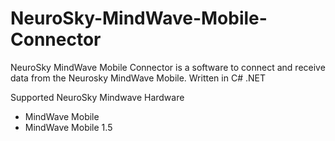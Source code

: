 # NeuroSky-MindWave-Mobile-Connector
NeuroSky MindWave Mobile Connector is a software to connect and receive data from the Neurosky MindWave Mobile. Written in C# .NET

Supported NeuroSky Mindwave Hardware
- MindWave Mobile
- MindWave Mobile 1.5
